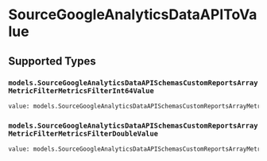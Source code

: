 # SourceGoogleAnalyticsDataAPIToValue


## Supported Types

### `models.SourceGoogleAnalyticsDataAPISchemasCustomReportsArrayMetricFilterMetricsFilterInt64Value`

```python
value: models.SourceGoogleAnalyticsDataAPISchemasCustomReportsArrayMetricFilterMetricsFilterInt64Value = /* values here */
```

### `models.SourceGoogleAnalyticsDataAPISchemasCustomReportsArrayMetricFilterMetricsFilterDoubleValue`

```python
value: models.SourceGoogleAnalyticsDataAPISchemasCustomReportsArrayMetricFilterMetricsFilterDoubleValue = /* values here */
```

